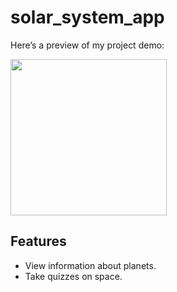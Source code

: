 # solar_system_app

Here’s a preview of my project demo:

<img src="https://github.com/ilyesaouak/app_solaire_arabic/blob/master/assets/solarapp.gif" width="250" />

## Features
- View information about planets.
- Take quizzes on space.
